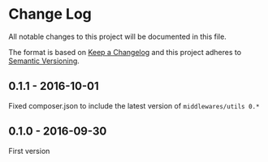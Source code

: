 # Change Log
All notable changes to this project will be documented in this file.

The format is based on [Keep a Changelog](http://keepachangelog.com/) 
and this project adheres to [Semantic Versioning](http://semver.org/).

## 0.1.1 - 2016-10-01

Fixed composer.json to include the latest version of `middlewares/utils 0.*`

## 0.1.0 - 2016-09-30

First version
